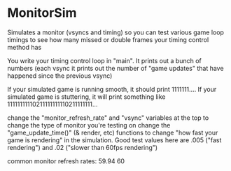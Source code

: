 # MonitorSim
Simulates a monitor (vsyncs and timing) so you can test various game loop timings to see how many missed or double frames your timing control method has


You write your timing control loop in "main". It prints out a bunch of numbers (each vsync it prints out the number of "game updates" that have happened since the previous vsync)

If your simulated game is running smooth, it should print 1111111....
If your simulated game is stuttering, it will print something like 11111111110211111111110211111111...

change the "monitor_refresh_rate" and "vsync" variables at the top to change the type of monitor you're testing on
change the "game_update_time()" (& render, etc) functions to change "how fast your game is rendering" in the simulation. Good test values here are .005 ("fast rendering") and .02 ("slower than 60fps rendering")

common monitor refresh rates:
59.94
60
